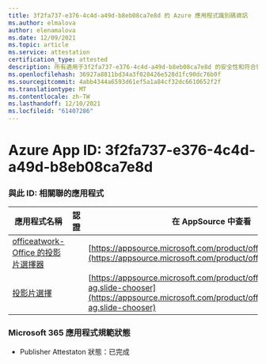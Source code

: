 ```yaml
---
title: 3f2fa737-e376-4c4d-a49d-b8eb08ca7e8d 的 Azure 應用程式識別碼資訊
ms.author: elmalova
author: elenamalova
ms.date: 12/09/2021
ms.topic: article
ms.service: attestation
certification_type: attested
description: 所有適用于3f2fa737-e376-4c4d-a49d-b8eb08ca7e8d 的安全性和符合性資訊資訊。
ms.openlocfilehash: 36927a8811bd34a3f028426e528d1fc90dc76b0f
ms.sourcegitcommit: 4abb4344a6593d61ef5a1a84cf32dc6610652f2f
ms.translationtype: MT
ms.contentlocale: zh-TW
ms.lasthandoff: 12/10/2021
ms.locfileid: "61407286"
---
```

# <a name="azure-app-id-3f2fa737-e376-4c4d-a49d-b8eb08ca7e8d"></a>Azure App ID: 3f2fa737-e376-4c4d-a49d-b8eb08ca7e8d


### <a name="apps-associated-with-this-id"></a>與此 ID: 相關聯的應用程式
| **應用程式名稱** | **認證** | **在 AppSource 中查看** |
|--------------|---------------|-----------------------|
| [officeatwork-Office 的投影片選擇器](https://docs.microsoft.com/microsoft-365-app-certification/forward/WA200002582) |  | [https://appsource.microsoft.com/product/office/WA200002582](https://appsource.microsoft.com/product/office/WA200002582) |
| [投影片選擇](https://docs.microsoft.com/microsoft-365-app-certification/forward/officeatwork-ag.slide-chooser) |  | [https://appsource.microsoft.com/product/office/officeatwork-ag.slide-chooser](https://appsource.microsoft.com/product/office/officeatwork-ag.slide-chooser) |

### <a name="microsoft-365-app-compliance-status"></a>Microsoft 365 應用程式規範狀態
- Publisher Attestaton 狀態：已完成
